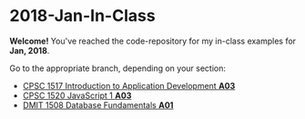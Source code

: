 # 2018-Jan-In-Class


**Welcome!** You've reached the code-repository for my in-class examples for **Jan, 2018**.

Go to the appropriate branch, depending on your section:

- [CPSC 1517 Introduction to Application Development **A03**](https://github.com/dgilleland/2018-Jan-In-Class/tree/CPSC-1517-A03)
- [CPSC 1520 JavaScript 1 **A03**](https://github.com/dgilleland/2018-Jan-In-Class/tree/CPSC-1520-A03)
- [DMIT 1508 Database Fundamentals **A01**](https://github.com/dgilleland/2018-Jan-In-Class/tree/DIMT-1508-A01)
